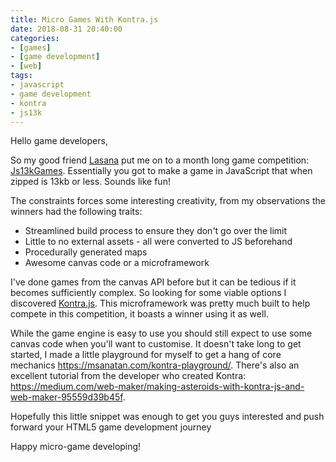 ```yaml
---
title: Micro Games With Kontra.js
date: 2018-08-31 20:40:00
categories:
- [games]
- [game development]
- [web]
tags:
- javascript
- game development
- kontra
- js13k
---
```


Hello game developers,

So my good friend [Lasana](https://twitter.com/metasansana) put me on to a month long game competition: [Js13kGames](https://js13kgames.com/). Essentially you got to make a game in JavaScript that when zipped is 13kb or less. Sounds like fun!

The constraints forces some interesting creativity, from my observations the winners had the following traits:

* Streamlined build process to ensure they don't go over the limit
* Little to no external assets - all were converted to JS beforehand
* Procedurally generated maps
* Awesome canvas code or a microframework

I've done games from the canvas API before but it can be tedious if it becomes sufficiently complex. So looking for some viable options I discovered [Kontra.js](https://straker.github.io/kontra/). This microframework was pretty much built to help compete in this competition, it boasts a winner using it as well.

While the game engine is easy to use you should still expect to use some canvas code when you'll want to customise. It doesn't take long to get started, I made a little playground for myself to get a hang of core mechanics <https://msanatan.com/kontra-playground/>. There's also an excellent tutorial from the developer who created Kontra: <https://medium.com/web-maker/making-asteroids-with-kontra-js-and-web-maker-95559d39b45f>.

Hopefully this little snippet was enough to get you guys interested and push forward your HTML5 game development journey

Happy micro-game developing!
